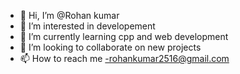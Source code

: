 - 👋 Hi, I’m @Rohan kumar
- 👀 I’m interested in developement
- 🌱 I’m currently learning cpp and web development
- 💞️ I’m looking to collaborate on new projects
- 📫 How to reach me -rohankumar2516@gmail.com

<!---
Rohan2517/Rohan2517 is a ✨ special ✨ repository because its `README.md` (this file) appears on your GitHub profile.
You can click the Preview link to take a look at your changes.
--->
